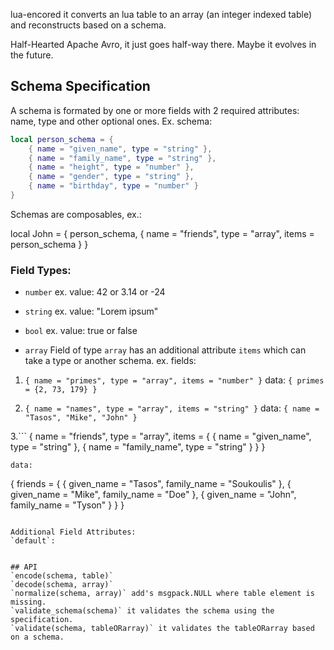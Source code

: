 lua-encored it converts an lua table to an array (an integer indexed table) and reconstructs based on a schema.

Half-Hearted Apache Avro, it just goes half-way there. Maybe it evolves in the future.

## Schema Specification
A schema is formated by one or more fields with 2 required attributes: name, type and other optional ones.
Ex. schema:

```lua
local person_schema = {
    { name = "given_name", type = "string" },
    { name = "family_name", type = "string" },
    { name = "height", type = "number" },
    { name = "gender", type = "string" },
    { name = "birthday", type = "number" }
}
```

Schemas are composables, ex.:

local John = {
    person_schema,
    { name = "friends", type = "array", items = person_schema }
}

### Field Types:
- `number`
ex. value: 42 or 3.14 or -24

- `string`
ex. value: "Lorem ipsum"

- `bool`
ex. value: true or false


- `array`
Field of type `array` has an additional attribute `items` which can take a type or another schema.
ex. fields:
1. `{ name = "primes", type = "array", items = "number" }`
data: `{ primes = {2, 73, 179} }`


2. `{ name = "names", type = "array", items = "string" }`
data: `{ name = "Tasos", "Mike", "John" }`


3.```
{ name = "friends", type = "array", items = {
    { name = "given_name", type = "string" },
    { name = "family_name", type = "string" }
} }
```
data:
```
{
    friends = {
        { given_name = "Tasos", family_name = "Soukoulis" },
        { given_name = "Mike", family_name = "Doe" },
        { given_name = "John", family_name = "Tyson" }
    }
}
```

Additional Field Attributes:
`default`: 


## API
`encode(schema, table)`
`decode(schema, array)`
`normalize(schema, array)` add's msgpack.NULL where table element is missing.
`validate_schema(schema)` it validates the schema using the specification.
`validate(schema, tableORarray)` it validates the tableORarray based on a schema.

